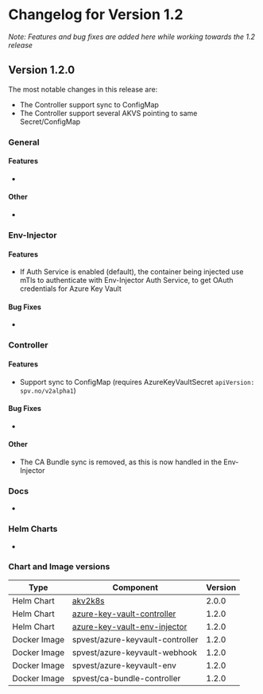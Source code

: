 # Changelog for Version 1.2

*Note: Features and bug fixes are added here while working towards the 1.2 release*

## Version 1.2.0

The most notable changes in this release are:

* The Controller support sync to ConfigMap
* The Controller support several AKVS pointing to same Secret/ConfigMap

### General

#### Features
* 

#### Other 
* 

### Env-Injector

#### Features
* If Auth Service is enabled (default), the container being injected use mTls to authenticate with Env-Injector Auth Service, to get OAuth credentials for Azure Key Vault

#### Bug Fixes

* 

### Controller

#### Features
* Support sync to ConfigMap (requires AzureKeyVaultSecret `apiVersion: spv.no/v2alpha1`)

#### Bug Fixes
* 

#### Other
* The CA Bundle sync is removed, as this is now handled in the Env-Injector

### Docs

* 

### Helm Charts

* 

### Chart and Image versions

| Type    |           Component                                   |                Version         |         
| ------- | ---------------------------------- | -----------------------------|
| Helm Chart | [akv2k8s](https://github.com/SparebankenVest/public-helm-charts/tree/master/stable/akv2k8s) | 2.0.0 |
| Helm Chart | [azure-key-vault-controller](https://github.com/SparebankenVest/public-helm-charts/tree/master/stable/azure-key-vault-controller) | 1.2.0 |
| Helm Chart | [azure-key-vault-env-injector](https://github.com/SparebankenVest/public-helm-charts/tree/master/stable/azure-key-vault-env-injector) | 1.2.0 |
| Docker Image | spvest/azure-keyvault-controller | 1.2.0 |
| Docker Image | spvest/azure-keyvault-webhook | 1.2.0 |
| Docker Image | spvest/azure-keyvault-env  | 1.2.0 |
| Docker Image | spvest/ca-bundle-controller | 1.2.0 |